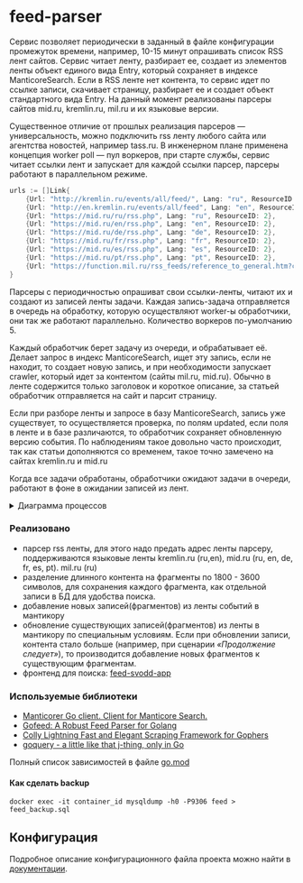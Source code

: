 # feed-parser

Сервис позволяет периодически в заданный в файле конфигурации промежуток времени, например, 10-15 минут 
опрашивать список RSS лент сайтов. Сервис читает ленту, разбирает ее, создает из
элементов ленты объект единого вида Entry, который сохраняет в индексе
ManticoreSearch. Если в RSS ленте нет контента, то сервис идет по ссылке записи, скачивает страницу, разбирает ее и создает объект стандартного вида Entry. 
На данный момент реализованы парсеры сайтов mid.ru, kremlin.ru, mil.ru 
и их языковые версии.

Существенное отличие от прошлых реализация парсеров — универсальность, 
можно подключить rss ленту любого сайта или агентства новостей, например tass.ru.
В инженерном плане применена концепция worker poll — пул воркеров, при старте службы, сервис читает ссылки лент и запускает для каждой ссылки парсер, парсеры работают в параллельном режиме. 

```go
urls := []Link{
    {Url: "http://kremlin.ru/events/all/feed/", Lang: "ru", ResourceID: 1},
    {Url: "http://en.kremlin.ru/events/all/feed", Lang: "en", ResourceID: 1},
    {Url: "https://mid.ru/ru/rss.php", Lang: "ru", ResourceID: 2},
    {Url: "https://mid.ru/en/rss.php", Lang: "en", ResourceID: 2},
    {Url: "https://mid.ru/de/rss.php", Lang: "de", ResourceID: 2},
    {Url: "https://mid.ru/fr/rss.php", Lang: "fr", ResourceID: 2},
    {Url: "https://mid.ru/es/rss.php", Lang: "es", ResourceID: 2},
    {Url: "https://mid.ru/pt/rss.php", Lang: "pt", ResourceID: 2},
    {Url: "https://function.mil.ru/rss_feeds/reference_to_general.htm?contenttype=xml", Lang: "ru", ResourceID: 3},
}
```

Парсеры с периодичностью опрашиват свои ссылки-ленты, читают их и создают из записей ленты задачи. Каждая запись-задача отправляется в очередь на обработку, которую осуществляют worker-ы обработчики, они так же работают параллельно. Количество воркеров по-умолчанию 5.

Каждый обработчик берет задачу из очереди, и обрабатывает её. Делает запрос в индекс ManticoreSearch, ищет эту запись, если не находит, то создает новую запись, и при необходимости запускает crawler, который идет за контентом (сайты mil.ru, mid.ru). Обычно в ленте содержится только заголовок и короткое описание, за статьей обработчик отправляется на сайт и парсит страницу. 

Если при разборе ленты и запросе в базу ManticoreSearch, запись уже существует, то осуществляется проверка, по полям updated, если поля в ленте и в базе различаются, то обработчик сохраняет обновленную версию события. По наблюдениям такое довольно часто происходит, так как статьи дополняются со временем, такое точно замечено на сайтах kremlin.ru и mid.ru

Когда все задачи обработаны, обработчики ожидают задачи в очереди, работают в фоне в ожидании записей из лент.

<details><summary>Диаграмма процессов</summary>
<p>

![diagram drawio](https://github.com/terratensor/kremlin-parser/assets/10896447/75e21cac-10a4-4820-a8c1-56acf0745b99)

</p>
</details> 

### Реализовано

- парсер rss ленты, для этого надо предать адрес ленты парсеру, поддерживаются языковые ленты kremlin.ru (ru,en), mid.ru (ru, en, de, fr, es, pt). mil.ru (ru)
- разделение длинного контента на фрагменты по 1800 - 3600 символов, для сохранения каждого фрагмента, как отдельной записи в БД для удобства поиска.
- добавление новых записей(фрагментов) из ленты событий в мантикору
- обновление существующих записей(фрагментов) из ленты в мантикору по специальным условиям. Если при обновлении записи, контента стало больше (например, при сценарии _«Продолжение следует»_), то производится добавление новых фрагментов к существующим фрагментам.
- фронтенд для поиска: [feed-svodd-app](https://github.com/terratensor/feed-svodd-app)


### Используемые библиотеки

- [Manticorer Go client. Сlient for Manticore Search.](https://github.com/manticoresoftware/manticoresearch-go)
- [Gofeed: A Robust Feed Parser for Golang](https://github.com/mmcdole/gofeed)
- [Colly Lightning Fast and Elegant Scraping Framework for Gophers](https://github.com/gocolly/colly/tree/master)
- [goquery - a little like that j-thing, only in Go](https://github.com/PuerkitoBio/goquery)

Полный список зависимостей в файле [go.mod](https://github.com/terratensor/feed-parser/blob/a279808983af6ade816521b8d4c2751ac2de45d5/go.mod)


#### Как сделать backup
```
docker exec -it container_id mysqldump -h0 -P9306 feed > feed_backup.sql
```

## Конфигурация
Подробное описание конфигурационного файла проекта можно найти в [документации](config/README.md).